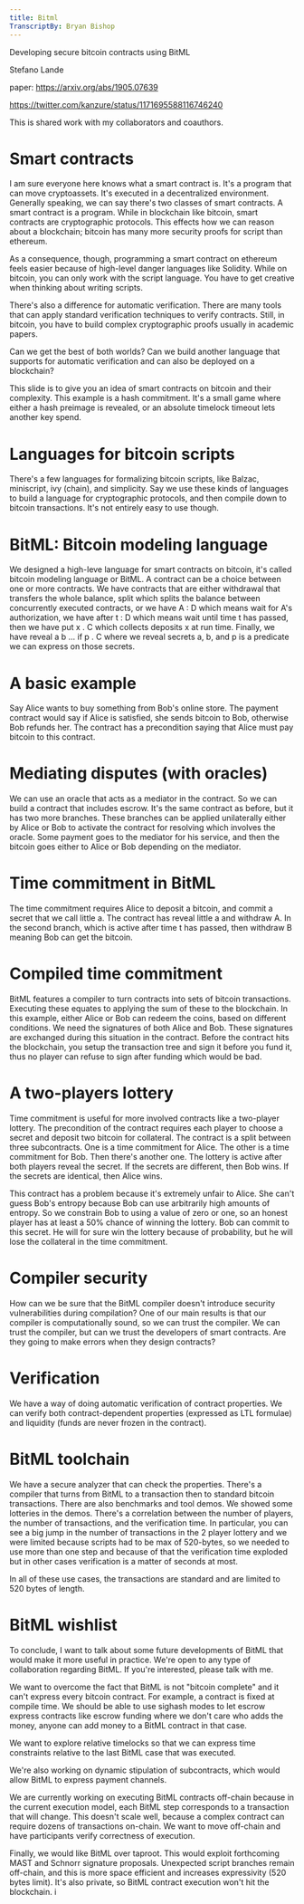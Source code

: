 ```yaml
---
title: Bitml
TranscriptBy: Bryan Bishop
---
```


Developing secure bitcoin contracts using BitML

Stefano Lande

paper: <https://arxiv.org/abs/1905.07639>

<https://twitter.com/kanzure/status/1171695588116746240>

This is shared work with my collaborators and coauthors.

# Smart contracts

I am sure everyone here knows what a smart contract is. It's a program that can move cryptoassets. It's executed in a decentralized environment. Generally speaking, we can say there's two classes of smart contracts. A smart contract is a program.  While in blockchain like bitcoin, smart contracts are cryptographic protocols. This effects how we can reason about a blockchain; bitcoin has many more security proofs for script than ethereum.

As a consequence, though, programming a smart contract on ethereum feels easier because of high-level danger languages like Solidity. While on bitcoin, you can only work with the script language. You have to get creative when thinking about writing scripts.

There's also a difference for automatic verification. There are many tools that can apply standard verification techniques to verify contracts. Still, in bitcoin, you have to build complex cryptographic proofs usually in academic papers.

Can we get the best of both worlds? Can we build another language that supports for automatic verification and can also be deployed on a blockchain?

This slide is to give you an idea of smart contracts on bitcoin and their complexity. This example is a hash commitment. It's a small game where either a hash preimage is revealed, or an absolute timelock timeout lets another key spend.

# Languages for bitcoin scripts

There's a few languages for formalizing bitcoin scripts, like Balzac, miniscript, ivy (chain), and simplicity. Say we use these kinds of languages to build a language for cryptographic protocols, and then compile down to bitcoin transactions. It's not entirely easy to use though.

# BitML: Bitcoin modeling language

We designed a high-leve language for smart contracts on bitcoin, it's called bitcoin modeling language or BitML. A contract can be a choice between one or more contracts. We have contracts that are either withdrawal that transfers the whole balance, split which splits the balance between concurrently executed contracts, or we have A : D which means wait for A's authorization, we have after t : D which means wait until time t has passed, then we have put x . C which collects deposits x at run time. Finally, we have reveal a b ... if p . C where we reveal secrets a, b, and p is a predicate we can express on those secrets.

# A basic example

Say Alice wants to buy something from Bob's online store. The payment contract would say if Alice is satisfied, she sends bitcoin to Bob, otherwise Bob refunds her. The contract has a precondition saying that Alice must pay bitcoin to this contract.

# Mediating disputes (with oracles)

We can use an oracle that acts as a mediator in the contract. So we can build a contract that includes escrow. It's the same contract as before, but it has two more branches. These branches can be applied unilaterally either by Alice or Bob to activate the contract for resolving which involves the oracle. Some payment goes to the mediator for his service, and then the bitcoin goes either to Alice or Bob depending on the mediator.

# Time commitment in BitML

The time commitment requires Alice to deposit a bitcoin, and commit a secret that we call little a. The contract has reveal little a and withdraw A. In the second branch, which is active after time t has passed, then withdraw B meaning Bob can get the bitcoin.

# Compiled time commitment

BitML features a compiler to turn contracts into sets of bitcoin transactions. Executing these equates to applying the sum of these to the blockchain. In this example, either Alice or Bob can redeem the coins, based on different conditions. We need the signatures of both Alice and Bob. These signatures are exchanged during this situation in the contract. Before the contract hits the blockchain, you setup the transaction tree and sign it before you fund it, thus no player can refuse to sign after funding which would be bad.

# A two-players lottery

Time commitment is useful for more involved contracts like a two-player lottery. The precondition of the contract requires each player to choose a secret and deposit two bitcoin for collateral. The contract is a split between three subcontracts. One is a time commitment for Alice. The other is a time commitment for Bob. Then there's another one. The lottery is active after both players reveal the secret. If the secrets are different, then Bob wins. If the secrets are identical, then Alice wins.

This contract has a problem because it's extremely unfair to Alice. She can't guess Bob's entropy because Bob can use arbitrarily high amounts of entropy. So we constrain Bob to using a value of zero or one, so an honest player has at least a 50% chance of winning the lottery. Bob can commit to this secret. He will for sure win the lottery because of probability, but he will lose the collateral in the time commitment.

# Compiler security

How can we be sure that the BitML compiler doesn't introduce security vulnerabilities during compilation? One of our main results is that our compiler is computationally sound, so we can trust the compiler. We can trust the compiler, but can we trust the developers of smart contracts. Are they going to make errors when they design contracts?

# Verification

We have a way of doing automatic verification of contract properties. We can verify both contract-dependent properties (expressed as LTL formulae) and liquidity (funds are never frozen in the contract).

# BitML toolchain

We have a secure analyzer that can check the properties. There's a compiler that turns from BitML to a transaction then to standard bitcoin transactions. There are also benchmarks and tool demos. We showed some lotteries in the demos. There's a correlation between the number of players, the number of transactions, and the verification time. In particular, you can see a big jump in the number of transactions in the 2 player lottery and we were limited because scripts had to be max of 520-bytes, so we needed to use more than one step and because of that the verification time exploded but in other cases verification is a matter of seconds at most.

In all of these use cases, the transactions are standard and are limited to 520 bytes of length.

# BitML wishlist

To conclude, I want to talk about some future developments of BitML that would make it more useful in practice. We're open to any type of collaboration regarding BitML. If you're interested, please talk with me.

We want to overcome the fact that BitML is not "bitcoin complete" and it can't express every bitcoin contract. For example, a contract is fixed at compile time. We should be able to use sighash modes to let escrow express contracts like escrow funding where we don't care who adds the money, anyone can add money to a BitML contract in that case.

We want to explore relative timelocks so that we can express time constraints relative to the last BitML case that was executed.

We're also working on dynamic stipulation of subcontracts, which would allow BitML to express payment channels.

We are currently working on executing BitML contracts off-chain because in the current execution model, each BitML step corresponds to a transaction that will change. This doesn't scale well, because a complex contract can require dozens of transactions on-chain. We want to move off-chain and have participants verify correctness of execution.

Finally, we would like BitML over taproot. This would exploit forthcoming MAST and Schnorr signature proposals. Unexpected script branches remain off-chain, and this is more space efficient and increases expressivity (520 bytes limit). It's also private, so BitML contract execution won't hit the blockchain.
i

